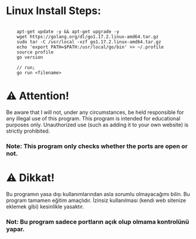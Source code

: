 # Linux Install Steps:

```shell

    apt-get update -y && apt-get upgrade -y
    wget https://golang.org/dl/go1.17.2.linux-amd64.tar.gz
    sudo tar -C /usr/local -xzf go1.17.2.linux-amd64.tar.gz
    echo 'export PATH=$PATH:/usr/local/go/bin' >> ~/.profile
    source profile
    go version

    // run;
    go run <filename>
```


# ⚠️ Attention! 

Be aware that I will not, under any circumstances, be held responsible for any illegal use of this program.
This program is intended for educational purposes only.
Unauthorized use (such as adding it to your own website) is strictly prohibited.

### Note: This program only checks whether the ports are open or not.

# ⚠️ Dikkat! 

Bu programın yasa dışı kullanımlarından asla sorumlu olmayacağımı bilin.
Bu program tamamen eğitim amaçlıdır.
İzinsiz kullanılması (kendi web sitenize eklemek gibi) kesinlikle yasaktır.

### Not: Bu program sadece portların açık olup olmama kontrolünü yapar.